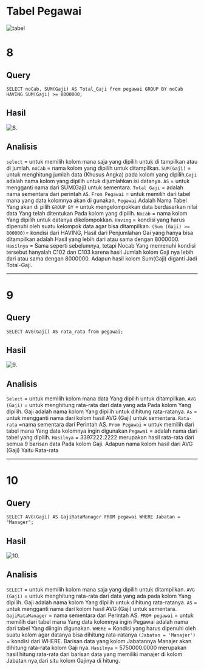 
# Tabel Pegawai
![tabel](Basis%20data/asetPHP/Tabel.jpg)

# 8
## Query
```mysql
SELECT noCab, SUM(Gaji) AS Total_Gaji from pegawai GROUP BY noCab HAVING SUM(Gaji) >= 8000000;
```
## Hasil
![8.](Basis%20data/asetPHP/8.jpg)
## Analisis
`select` = untuk memilih kolom mana saja yang dipilih untuk di tampilkan atau di jumlah.
`noCab` = nama kolom yang dipilih untuk ditampilkan.
``SUM(Gaji)`` = untuk menghitung jumlah data (Khusus Angka) pada kolom yang dipilih.``Gaji`` adalah nama kolom yang dipilih untuk dijumlahkan isi datanya.
``AS`` = untuk mengganti nama dari SUM(Gaji) untuk sementara.
``Total Gaji`` = adalah nama sementara dari perintah ``AS``.
`From Pegawai` = untuk memilih dari tabel mana yang data kolomnya akan di gunakan, ``Pegawai`` Adalah Nama Tabel Yang akan di pilih
``GROUP BY`` = untuk mengelompokkan data berdasarkan nilai data Yang telah ditentukan Pada kolom yang dipilih.
``Nocab`` = nama kolom Yang dipilih untuk datanya dikelompokkan.
``Having`` = kondisi yang harus dipenuhi oleh suatu kelompok data agar bisa ditampilkan. 
``(Sum (Gaji) >= 800000)``= kondisi dari HAVING, Hasil dari Penjumlahan Gai yang hanya bisa ditampilkan adalah Hasil yang lebih dari atau sama dengan 8000000.
``Hasilnya`` = Sama seperti sebelumnya, tetapi Nocab Yang memenuhi kondisi tersebut hanyalah C102 dan C103 karena hasil Jumlah kolom Gaji nya lebih dari atau sama dengan 8000000. Adapun hasil kolom Sum(Gaji) diganti Jadi Total-Gaji.

___

# 9
## Query

```mysql
SELECT AVG(Gaji) AS rata_rata from pegawai;
```
## Hasil
![9.](Basis%20data/asetPHP/9.jpg)
## Analisis
`Select` = untuk memilih kolom mana data Yang dipilih untuk ditampilkan.
``AVG (Gaji)`` = untuk menghitung rata-rata dari data yang ada Pada kolom Yang dipilih. 
Gaji adalah nama kolom Yang dipilih untuk dihitung rata-ratanya.
`As` = untuk mengganti nama dari kolom hasil AVG (Gaji) untuk sementara.
`Rata-rata` =nama sementara dari Perintah AS.
`From Pegawai` = untuk memilih dari tabel mana Yang data kolomnya ingin digunakan
`Pegawai` = adalah nama dari tabel yang dipilih.
``Hasilnya`` = 3397222.2222 merupakan hasil rata-rata dari semua 9 barisan data Pada kolom Gaji. Adapun nama kolom hasil dari AVG (Gaji) Yaitu Rata-rata
___

# 10
## Query
```Mysql
SELECT AVG(Gaji) AS GajiRataManager FROM pegawai WHERE Jabatan = "Manager";
```
## Hasil
![10.](Basis%20data/asetPHP/10.jpg)
## Analisis
`SELECT` = untuk memilih kolom mana saja yang dipilih untuk ditampilkan.
`AVG (Gaji)` = untuk menghitung rata-rata dari data yang ada pada kolom Yang dipilih. Gaji adalah nama kolom Yang dipilih untuk dihitung rata-ratanya.
`AS` = untuk mengganti nama dari kolom hasil AVG (Gaji) untuk sementara.
``GajiRataManager`` = nama sementara dari Perintah AS.
``FROM pegawai`` = untuk memilih dari tabel mana Yang data kolomnya ingin Pegawai adalah nama dari tabel Yang diingin digunakan.
`WHERE` = Kondisi yang harus dipenuhi oleh suatu kolom agar datanya bisa dihitung rata-ratanya
`(Jabatan = 'Manajer')` = kondisi dari WHERE. Barisan data yang kolom Jabatannya Manajer akan dihitung rata-rata kolom Gaji nya.
`Hasilnya` = 5750000.0000 merupakan hasil hitung rata-rata dari barisan data yang memiliki manajer di kolom Jabatan nya,dari situ kolom Gajinya di hitung.

